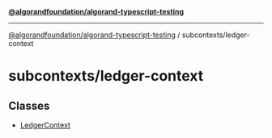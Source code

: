 [**@algorandfoundation/algorand-typescript-testing**](../../README.md)

***

[@algorandfoundation/algorand-typescript-testing](../../README.md) / subcontexts/ledger-context

# subcontexts/ledger-context

## Classes

- [LedgerContext](classes/LedgerContext.md)
